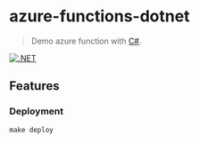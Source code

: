 # azure-functions-dotnet

> Demo azure function with [C#](https://learn.microsoft.com/en-us/azure/azure-functions/).

[![.NET](https://github.com/atrakic/azure-functions-dotnet/actions/workflows/ci.yml/badge.svg)](https://github.com/atrakic/azure-functions-dotnet/actions/workflows/ci.yml)

## Features


### Deployment

```
make deploy
```
